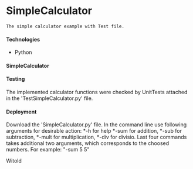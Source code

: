 # SimpleCalculator
	The simple calculator example with Test file.
  
#### Technologies
* Python

#### SimpleCalculator

#### Testing
The implemented calculator functions were checked by UnitTests attached in the 'TestSimpleCalculator.py' file.

#### Deployment
Download the 'SimpleCalculator.py' file. In the command line use following arguments for desirable action:
*-h for help
*-sum for addition,
*-sub for subtraction,
*-mult for multiplication,
*-div for divisio.
Last four commands takes additional two arguments, which corresponds to the choosed numbers.
For example: "-sum 5 5"

  Witold
